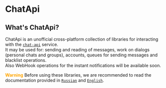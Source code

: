 # ChatApi

## What's ChatApi?
ChatApi is an unofficial cross-platform collection of libraries for interacting with the [`сhat-api`](https://chat-api.com) service. <br/>
It may be used for: sending and reading of messages, work on dialogs (personal chats and groups), accounts, queues for sending messages and blacklist operations. <br/> 
Also WebHook operations for the instant notifications will be available soon.

**<span style="color:orange">Warning</span>** Before using these libraries, we are recommended to read the documentation provided in [`Russian`](Documentation/ru-RU/README.md) and [`English`](Documentation/en-EN/README.md).

     

